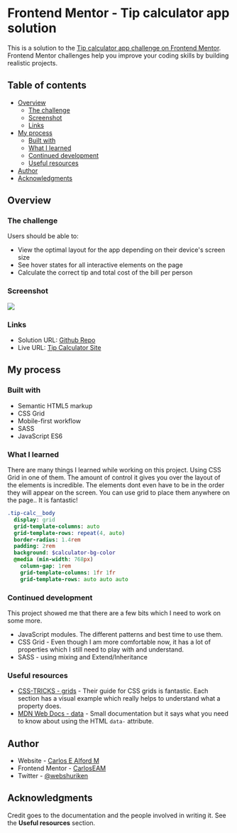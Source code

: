 # Frontend Mentor - Tip calculator app solution

This is a solution to the [Tip calculator app challenge on Frontend Mentor](https://www.frontendmentor.io/challenges/tip-calculator-app-ugJNGbJUX). Frontend Mentor challenges help you improve your coding skills by building realistic projects.

## Table of contents

- [Overview](#overview)
  - [The challenge](#the-challenge)
  - [Screenshot](#screenshot)
  - [Links](#links)
- [My process](#my-process)
  - [Built with](#built-with)
  - [What I learned](#what-i-learned)
  - [Continued development](#continued-development)
  - [Useful resources](#useful-resources)
- [Author](#author)
- [Acknowledgments](#acknowledgments)

## Overview

### The challenge

Users should be able to:

- View the optimal layout for the app depending on their device's screen size
- See hover states for all interactive elements on the page
- Calculate the correct tip and total cost of the bill per person

### Screenshot

![](./screenshot.jpg)

### Links

- Solution URL: [Github Repo](https://github.com/CarlosEAM/tip-calculator)
- Live URL: [Tip Calculator Site](https://carloseam.github.io/tip-calculator/)

## My process

### Built with

- Semantic HTML5 markup
- CSS Grid
- Mobile-first workflow
- SASS
- JavaScript ES6

### What I learned

There are many things I learned while working on this project. Using CSS Grid in one of them. The amount of control it gives you over the layout of the elements is incredible. The elements dont even have to be in the order they will appear on the screen. You can use grid to place them anywhere on the page.. It is fantastic!

```sass
.tip-calc__body
  display: grid
  grid-template-columns: auto
  grid-template-rows: repeat(4, auto)
  border-radius: 1.4rem
  padding: 2rem
  background: $calculator-bg-color
  @media (min-width: 768px)
    column-gap: 1rem
    grid-template-columns: 1fr 1fr
    grid-template-rows: auto auto auto
```

### Continued development

This project showed me that there are a few bits which I need to work on some more.

- JavaScript modules. The different patterns and best time to use them.
- CSS Grid - Even though I am more comfortable now, it has a lot of properties which I still need to play with and understand.
- SASS - using mixing and Extend/Inheritance

### Useful resources

- [CSS-TRICKS - grids](https://css-tricks.com/snippets/css/complete-guide-grid/) - Their guide for CSS grids is fantastic. Each section has a visual example which really helps to understand what a property does.
- [MDN Web Docs - data](https://developer.mozilla.org/en-US/docs/Learn/HTML/Howto/Use_data_attributes) - Small documentation but it says what you need to know about using the HTML `data-` attribute.

## Author

- Website - [Carlos E Alford M](https://carlosealford.com)
- Frontend Mentor - [CarlosEAM](https://www.frontendmentor.io/profile/CarlosEAM)
- Twitter - [@webshuriken](https://www.twitter.com/webshuriken)

## Acknowledgments

Credit goes to the documentation and the people involved in writing it. See the **Useful resources** section.
